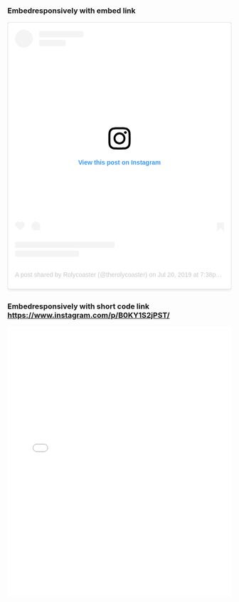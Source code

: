 ### Embedresponsively with embed link
<style>.embed-container { position: relative; padding-bottom: 56.25%; height: 0; overflow: hidden; max-width: 100%; } .embed-container iframe, .embed-container object, .embed-container embed { position: absolute; top: 0; left: 0; width: 100%; height: 100%; }</style><div class='embed-container'><blockquote class='instagram-media' data-instgrm-permalink='https://www.instagram.com/p/B0KY1S2jPST/' data-instgrm-version='12' style=' background:#FFF; border:0; border-radius:3px; box-shadow:0 0 1px 0 rgba(0,0,0,0.5),0 1px 10px 0 rgba(0,0,0,0.15); margin: 1px; max-width:540px; min-width:326px; padding:0; width:99.375%; width:-webkit-calc(100% - 2px); width:calc(100% - 2px);'><div style='padding:16px;'> <a href='https://www.instagram.com/p/B0KY1S2jPST/' style=' background:#FFFFFF; line-height:0; padding:0 0; text-align:center; text-decoration:none; width:100%;' target='_blank'> <div style=' display: flex; flex-direction: row; align-items: center;'> <div style='background-color: #F4F4F4; border-radius: 50%; flex-grow: 0; height: 40px; margin-right: 14px; width: 40px;'></div> <div style='display: flex; flex-direction: column; flex-grow: 1; justify-content: center;'> <div style=' background-color: #F4F4F4; border-radius: 4px; flex-grow: 0; height: 14px; margin-bottom: 6px; width: 100px;'></div> <div style=' background-color: #F4F4F4; border-radius: 4px; flex-grow: 0; height: 14px; width: 60px;'></div></div></div><div style='padding: 19% 0;'></div> <div style='display:block; height:50px; margin:0 auto 12px; width:50px;'><svg width='50px' height='50px' viewBox='0 0 60 60' version='1.1' xmlns='https://www.w3.org/2000/svg' xmlns:xlink='https://www.w3.org/1999/xlink'><g stroke='none' stroke-width='1' fill='none' fill-rule='evenodd'><g transform='translate(-511.000000, -20.000000)' fill='#000000'><g><path d='M556.869,30.41 C554.814,30.41 553.148,32.076 553.148,34.131 C553.148,36.186 554.814,37.852 556.869,37.852 C558.924,37.852 560.59,36.186 560.59,34.131 C560.59,32.076 558.924,30.41 556.869,30.41 M541,60.657 C535.114,60.657 530.342,55.887 530.342,50 C530.342,44.114 535.114,39.342 541,39.342 C546.887,39.342 551.658,44.114 551.658,50 C551.658,55.887 546.887,60.657 541,60.657 M541,33.886 C532.1,33.886 524.886,41.1 524.886,50 C524.886,58.899 532.1,66.113 541,66.113 C549.9,66.113 557.115,58.899 557.115,50 C557.115,41.1 549.9,33.886 541,33.886 M565.378,62.101 C565.244,65.022 564.756,66.606 564.346,67.663 C563.803,69.06 563.154,70.057 562.106,71.106 C561.058,72.155 560.06,72.803 558.662,73.347 C557.607,73.757 556.021,74.244 553.102,74.378 C549.944,74.521 548.997,74.552 541,74.552 C533.003,74.552 532.056,74.521 528.898,74.378 C525.979,74.244 524.393,73.757 523.338,73.347 C521.94,72.803 520.942,72.155 519.894,71.106 C518.846,70.057 518.197,69.06 517.654,67.663 C517.244,66.606 516.755,65.022 516.623,62.101 C516.479,58.943 516.448,57.996 516.448,50 C516.448,42.003 516.479,41.056 516.623,37.899 C516.755,34.978 517.244,33.391 517.654,32.338 C518.197,30.938 518.846,29.942 519.894,28.894 C520.942,27.846 521.94,27.196 523.338,26.654 C524.393,26.244 525.979,25.756 528.898,25.623 C532.057,25.479 533.004,25.448 541,25.448 C548.997,25.448 549.943,25.479 553.102,25.623 C556.021,25.756 557.607,26.244 558.662,26.654 C560.06,27.196 561.058,27.846 562.106,28.894 C563.154,29.942 563.803,30.938 564.346,32.338 C564.756,33.391 565.244,34.978 565.378,37.899 C565.522,41.056 565.552,42.003 565.552,50 C565.552,57.996 565.522,58.943 565.378,62.101 M570.82,37.631 C570.674,34.438 570.167,32.258 569.425,30.349 C568.659,28.377 567.633,26.702 565.965,25.035 C564.297,23.368 562.623,22.342 560.652,21.575 C558.743,20.834 556.562,20.326 553.369,20.18 C550.169,20.033 549.148,20 541,20 C532.853,20 531.831,20.033 528.631,20.18 C525.438,20.326 523.257,20.834 521.349,21.575 C519.376,22.342 517.703,23.368 516.035,25.035 C514.368,26.702 513.342,28.377 512.574,30.349 C511.834,32.258 511.326,34.438 511.181,37.631 C511.035,40.831 511,41.851 511,50 C511,58.147 511.035,59.17 511.181,62.369 C511.326,65.562 511.834,67.743 512.574,69.651 C513.342,71.625 514.368,73.296 516.035,74.965 C517.703,76.634 519.376,77.658 521.349,78.425 C523.257,79.167 525.438,79.673 528.631,79.82 C531.831,79.965 532.853,80.001 541,80.001 C549.148,80.001 550.169,79.965 553.369,79.82 C556.562,79.673 558.743,79.167 560.652,78.425 C562.623,77.658 564.297,76.634 565.965,74.965 C567.633,73.296 568.659,71.625 569.425,69.651 C570.167,67.743 570.674,65.562 570.82,62.369 C570.966,59.17 571,58.147 571,50 C571,41.851 570.966,40.831 570.82,37.631'></path></g></g></g></svg></div><div style='padding-top: 8px;'> <div style=' color:#3897f0; font-family:Arial,sans-serif; font-size:14px; font-style:normal; font-weight:550; line-height:18px;'> View this post on Instagram</div></div><div style='padding: 12.5% 0;'></div> <div style='display: flex; flex-direction: row; margin-bottom: 14px; align-items: center;'><div> <div style='background-color: #F4F4F4; border-radius: 50%; height: 12.5px; width: 12.5px; transform: translateX(0px) translateY(7px);'></div> <div style='background-color: #F4F4F4; height: 12.5px; transform: rotate(-45deg) translateX(3px) translateY(1px); width: 12.5px; flex-grow: 0; margin-right: 14px; margin-left: 2px;'></div> <div style='background-color: #F4F4F4; border-radius: 50%; height: 12.5px; width: 12.5px; transform: translateX(9px) translateY(-18px);'></div></div><div style='margin-left: 8px;'> <div style=' background-color: #F4F4F4; border-radius: 50%; flex-grow: 0; height: 20px; width: 20px;'></div> <div style=' width: 0; height: 0; border-top: 2px solid transparent; border-left: 6px solid #f4f4f4; border-bottom: 2px solid transparent; transform: translateX(16px) translateY(-4px) rotate(30deg)'></div></div><div style='margin-left: auto;'> <div style=' width: 0px; border-top: 8px solid #F4F4F4; border-right: 8px solid transparent; transform: translateY(16px);'></div> <div style=' background-color: #F4F4F4; flex-grow: 0; height: 12px; width: 16px; transform: translateY(-4px);'></div> <div style=' width: 0; height: 0; border-top: 8px solid #F4F4F4; border-left: 8px solid transparent; transform: translateY(-4px) translateX(8px);'></div></div></div> <div style='display: flex; flex-direction: column; flex-grow: 1; justify-content: center; margin-bottom: 24px;'> <div style=' background-color: #F4F4F4; border-radius: 4px; flex-grow: 0; height: 14px; margin-bottom: 6px; width: 224px;'></div> <div style=' background-color: #F4F4F4; border-radius: 4px; flex-grow: 0; height: 14px; width: 144px;'></div></div></a><p style=' color:#c9c8cd; font-family:Arial,sans-serif; font-size:14px; line-height:17px; margin-bottom:0; margin-top:8px; overflow:hidden; padding:8px 0 7px; text-align:center; text-overflow:ellipsis; white-space:nowrap;'><a href='https://www.instagram.com/p/B0KY1S2jPST/' style=' color:#c9c8cd; font-family:Arial,sans-serif; font-size:14px; font-style:normal; font-weight:normal; line-height:17px; text-decoration:none;' target='_blank'>A post shared by Rolycoaster (@therolycoaster)</a> on <time style=' font-family:Arial,sans-serif; font-size:14px; line-height:17px;' datetime='2019-07-21T02:38:08+00:00'>Jul 20, 2019 at 7:38pm PDT</time></p></div></blockquote> <script async src='//www.instagram.com/embed.js'></script></div>

### Embedresponsively with short code link https://www.instagram.com/p/B0KY1S2jPST/

<style>.embed-container {position: relative; padding-bottom: 120%; height: 0; overflow: hidden;} .embed-container iframe, .embed-container object, .embed-container embed { position: absolute; top: 0; left: 0; width: 100%; height: 100%; }</style><div class='embed-container'><iframe src='//instagram.com/p/B0KY1S2jPST/embed/' frameborder='0' scrolling='no' allowtransparency='true'></iframe></div>
